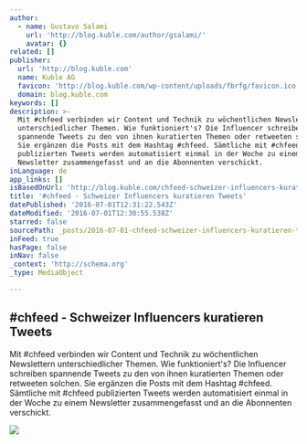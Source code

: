 ```yaml
---
author:
  - name: Gustavo Salami
    url: 'http://blog.kuble.com/author/gsalami/'
    avatar: {}
related: []
publisher:
  url: 'http://blog.kuble.com'
  name: Kuble AG
  favicon: 'http://blog.kuble.com/wp-content/uploads/fbrfg/favicon.ico'
  domain: blog.kuble.com
keywords: []
description: >-
  Mit #chfeed verbinden wir Content und Technik zu wöchentlichen Newslettern
  unterschiedlicher Themen. Wie funktioniert's? Die Influencer schreiben
  spannende Tweets zu den von ihnen kuratierten Themen oder retweeten solchen.
  Sie ergänzen die Posts mit dem Hashtag #chfeed. Sämtliche mit #chfeed
  publizierten Tweets werden automatisiert einmal in der Woche zu einem
  Newsletter zusammengefasst und an die Abonnenten verschickt.
inLanguage: de
app_links: []
isBasedOnUrl: 'http://blog.kuble.com/chfeed-schweizer-influencers-kuratieren-tweets/'
title: '#chfeed - Schweizer Influencers kuratieren Tweets'
datePublished: '2016-07-01T12:31:22.543Z'
dateModified: '2016-07-01T12:30:55.538Z'
starred: false
sourcePath: _posts/2016-07-01-chfeed-schweizer-influencers-kuratieren-tweets.md
inFeed: true
hasPage: false
inNav: false
_context: 'http://schema.org'
_type: MediaObject

---
```

<article style=""><h1>#chfeed - Schweizer Influencers kuratieren Tweets</h1><p>Mit #chfeed verbinden wir Content und Technik zu wöchentlichen Newslettern unterschiedlicher Themen. Wie funktioniert's? Die Influencer schreiben spannende Tweets zu den von ihnen kuratierten Themen oder retweeten solchen. Sie ergänzen die Posts mit dem Hashtag #chfeed. Sämtliche mit #chfeed publizierten Tweets werden automatisiert einmal in der Woche zu einem Newsletter zusammengefasst und an die Abonnenten verschickt.</p><img src="http://blog.kuble.com/wp-content/uploads/2016/05/vault-847460_1920.jpg" /></article>